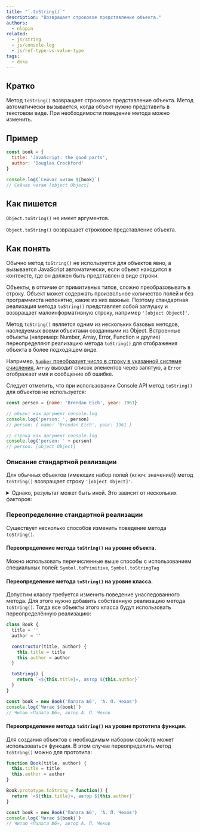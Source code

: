 ```yaml
---
title: "`.toString()`"
description: "Возвращает строковое представление объекта."
authors:
  - nlopin
related:
  - js/string
  - js/console-log
  - js/ref-type-vs-value-type
tags:
  - doka
---
```


## Кратко

Метод `toString()` возвращает строковое представление объекта. Метод автоматически вызывается, когда объект нужно представить в текстовом виде. При необходимости поведение метода можно изменить.

## Пример

```js
const book = {
  title: 'JavaScript: the good parts',
  author: 'Douglas Crockford'
}

console.log(`Сейчас читаю ${book}`)
// Сейчас читаю [object Object]
```

## Как пишется

`Object.toString()` не имеет аргументов.

`Object.toString()` возвращает строковое представление объекта.

## Как понять

Обычно метод `toString()` не используется для объектов явно, а вызывается JavaScript автоматически, если объект находится в контексте, где он должен быть представлен в виде строки.

Объекты, в отличие от примитивных типов, сложно преобразовывать в строку. Объект может содержать произвольное количество полей и без программиста непонятно, какие из них важные. Поэтому стандартная реализация метода `toString()` представляет собой заглушку и возвращает малоинформативную строку, например `'[object Object]'`.

Метод `toString()` является одним из нескольких базовых методов, наследуемых всеми объектами созданными из Object. Встроенные объекты (например: Number, Array, Error, Function и другие) переопределяют реализацию метода `toString()` для отображения объекта в более подходящем виде.

Например, [`Number` преобразует число в строку в указанной системе счисления](/js/number-tostring/), `Array` выводит список элементов через запятую, а `Error` отображает имя и сообщение об ошибке.

Следует отметить, что при использовании Console API метод `toString()` для объектов не используется:

```js
const person = {name: 'Brendan Eich', year: 1961}

// объект как аргумент console.log
console.log('person: ', person)
// person: { name: 'Brendan Eich', year: 1961 }

// строка как аргумент console.log
console.log('person: ' + person)
// person: [object Object]
```

### Описание стандартной реализации

Для обычных объектов (имеющих набор полей {ключ: значение}) метод `toString()` возвращает строку `'[object Object]'`.

<details>
  <summary>
    Однако, результат может быть иной. Это зависит от нескольких факторов:
  </summary>

  1. Значение `Symbol.toPrimitive`. Если объект имеет это специальное поле, описывающее преобразование объекта к примитивным типам, то результат этого преобразования к строке используется вместо `toString()`:

  ```js
  const book = {
    title: 'Замок',
    author: 'Ф. Кафка'
  }

  book[Symbol.toPrimitive] = function(hint) {
    if (hint === 'string') {
      return `(название: ${this.title}, автор: ${this.author})`;
    }
    return true;
  }

  console.log(`Книга ${book}`)
  // Книга (название: Замок, автор: Ф. Кафка)
  ```

  2. Значение `Symbol.toStringTag`. Если объект имеет это специальное строковое поле, то его значение отображается как тип объекта:

  ```js
  const book = {
    title: 'Дар',
    author: 'В. В. Набоков'
  }

  book[Symbol.toStringTag] = 'Book'

  console.log(`Сейчас читаю ${book}`)
  // Сейчас читаю [object Book]
  ```

  3. тип this. Метод `Object.toString()` может быть вызван для значений других типов:

  ```js
  const toString = Object.prototype.toString

  console.log(toString.call([1, 2, 3]))
  // [object Array]

  console.log(toString.call(25))
  // [object Number]

  console.log(toString.call(true))
  // [object Boolean]
  ```

</details>

### Переопределение стандартной реализации

Существует несколько способов изменить поведение метода `toString()`.

#### Переопределение метода `toString()` на уровне объекта.

Можно использовать перечисленные выше способы с использованием специальных полей: `Symbol.toPrimitive`, `Symbol.toStringTag`

#### Переопределение метода `toString()` на уровне класса.

Допустим классу требуется изменить поведение унаследованного метода. Для этого нужно добавить собственную реализацию метода `toString()`. Тогда все объекты этого класса будут использовать переопределённую реализацию:

```js
class Book {
  title = ''
  author = ''

  constructor(title, author) {
    this.title = title
    this.author = author
  }

  toString() {
    return `«${this.title}», автор ${this.author}`
  }
}

const book = new Book('Палата №6', 'А. П. Чехов')
console.log(`Читаю ${book}`)
// Читаю «Палата №6», автор А. П. Чехов
```

#### Переопределение метода `toString()` на уровне прототипа функции.

Для создания объектов с необходимым набором свойств может использоваться функция.
В этом случае переопределить метод `toString()` можно для прототипа:

```js
function Book(title, author) {
  this.title = title
  this.author = author
}

Book.prototype.toString = function() {
  return `«${this.title}», автор ${this.author}`
}

const book = new Book('Палата №6', 'А. П. Чехов')
console.log(`Читаю ${book}`)
// Читаю «Палата №6», автор А. П. Чехов
```
